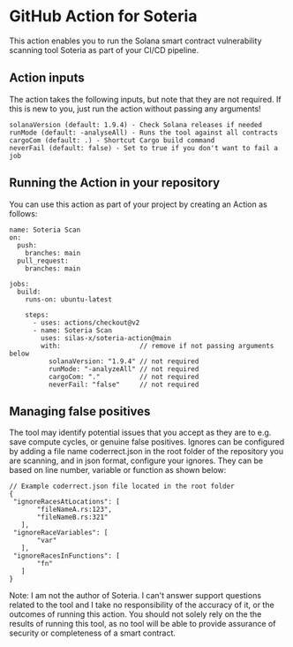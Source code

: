 # GitHub Action for Soteria
This action enables you to run the Solana smart contract vulnerability scanning tool Soteria as part of your CI/CD pipeline.

## Action inputs
The action takes the following inputs, but note that they are not required. 
If this is new to you, just run the action without passing any arguments!
```
solanaVersion (default: 1.9.4) - Check Solana releases if needed
runMode (default: -analyseAll) - Runs the tool against all contracts
cargoCom (default: .) - Shortcut Cargo build command
neverFail (default: false) - Set to true if you don't want to fail a job
```

## Running the Action in your repository
You can use this action as part of your project by creating an Action as follows:
```
name: Soteria Scan
on:
  push:
    branches: main
  pull_request:
    branches: main

jobs:
  build:
    runs-on: ubuntu-latest

    steps:
      - uses: actions/checkout@v2
      - name: Soteria Scan
        uses: silas-x/soteria-action@main
        with:                    // remove if not passing arguments below
          solanaVersion: "1.9.4" // not required
          runMode: "-analyzeAll" // not required
          cargoCom: "."          // not required
          neverFail: "false"     // not required
 ```
 
 ## Managing false positives
 The tool may identify potential issues that you accept as they are to e.g. save compute cycles, or genuine false positives.
 Ignores can be configured by adding a file name coderrect.json in the root folder of the repository you are scanning,
 and in json format, configure your ignores. They can be based on line number, variable or function as shown below:
 ```
 // Example coderrect.json file located in the root folder
 {
  "ignoreRacesAtLocations": [
        "fileNameA.rs:123",
        "fileNameB.rs:321"
    ],
  "ignoreRaceVariables": [
        "var"
    ],
  "ignoreRacesInFunctions": [
        "fn"
    ]
}
```

 Note: I am not the author of Soteria. I can't answer support questions related to the tool and I take no responsibility of the accuracy of it, 
 or the outcomes of running this action. You should not solely rely on the the results of running this tool, as no tool will be able to
 provide assurance of security or completeness of a smart contract.

